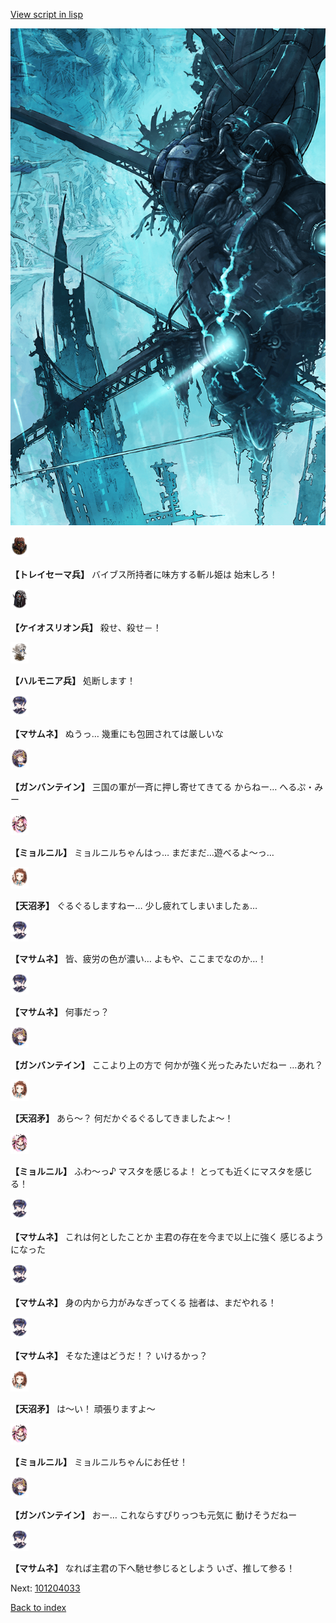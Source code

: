 [View script in lisp](../scripts/101204031.txt)

![underground_world_3.png](../images/backgrounds/underground_world_3.png)

<img src="../images/units/3830001.png" alt="3830001.png" height="34"/>

**【トレイセーマ兵】**
バイブス所持者に味方する斬ル姫は
始末しろ！

<img src="../images/units/3820001.png" alt="3820001.png" height="34"/>

**【ケイオスリオン兵】**
殺せ、殺せ－！

<img src="../images/units/3810001.png" alt="3810001.png" height="34"/>

**【ハルモニア兵】**
処断します！

<img src="../images/units/3100111.png" alt="3100111.png" height="34"/>

**【マサムネ】**
ぬうっ…
幾重にも包囲されては厳しいな

<img src="../images/units/3600211.png" alt="3600211.png" height="34"/>

**【ガンバンテイン】**
三国の軍が一斉に押し寄せてきてる
からねー…
へるぷ・みー

<img src="../images/units/3200111.png" alt="3200111.png" height="34"/>

**【ミョルニル】**
ミョルニルちゃんはっ…
まだまだ…遊べるよ～っ…

<img src="../images/units/3300411.png" alt="3300411.png" height="34"/>

**【天沼矛】**
ぐるぐるしますねー…
少し疲れてしまいましたぁ…

<img src="../images/units/3100111.png" alt="3100111.png" height="34"/>

**【マサムネ】**
皆、疲労の色が濃い…
よもや、ここまでなのか…！

<img src="../images/units/3100111.png" alt="3100111.png" height="34"/>

**【マサムネ】**
何事だっ？

<img src="../images/units/3600211.png" alt="3600211.png" height="34"/>

**【ガンバンテイン】**
ここより上の方で
何かが強く光ったみたいだねー
…あれ？

<img src="../images/units/3300411.png" alt="3300411.png" height="34"/>

**【天沼矛】**
あら～？
何だかぐるぐるしてきましたよ～！

<img src="../images/units/3200111.png" alt="3200111.png" height="34"/>

**【ミョルニル】**
ふわ～っ♪
マスタを感じるよ！
とっても近くにマスタを感じる！

<img src="../images/units/3100111.png" alt="3100111.png" height="34"/>

**【マサムネ】**
これは何としたことか
主君の存在を今まで以上に強く
感じるようになった

<img src="../images/units/3100111.png" alt="3100111.png" height="34"/>

**【マサムネ】**
身の内から力がみなぎってくる
拙者は、まだやれる！

<img src="../images/units/3100111.png" alt="3100111.png" height="34"/>

**【マサムネ】**
そなた達はどうだ！？
いけるかっ？

<img src="../images/units/3300411.png" alt="3300411.png" height="34"/>

**【天沼矛】**
は～い！
頑張りますよ～

<img src="../images/units/3200111.png" alt="3200111.png" height="34"/>

**【ミョルニル】**
ミョルニルちゃんにお任せ！

<img src="../images/units/3600211.png" alt="3600211.png" height="34"/>

**【ガンバンテイン】**
おー…
これならすぴりっつも元気に
動けそうだねー

<img src="../images/units/3100111.png" alt="3100111.png" height="34"/>

**【マサムネ】**
なれば主君の下へ馳せ参じるとしよう
いざ、推して参る！

Next: [101204033](101204033.md)

[Back to index](index.md)
